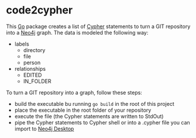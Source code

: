 # code2cypher

This [Go](https://golang.org/) package creates a list of [Cypher](https://neo4j.com/developer/cypher-query-language/) statements to turn a GIT repository into a [Neo4j](https://neo4j.com/developer/get-started/) graph. The data is modeled the following way:

- labels
  - directory
  - file
  - person
- relationships
  - EDITED
  - IN_FOLDER

To turn a GIT repository into a graph, follow these steps:

- build the executable bu running `go build` in the root of this project
- place the executable in the root folder of your repository
- execute the file (the Cypher statements are written to StdOut)
- pipe the Cypher statements to Cypher shell or into a .cypher file you can import to [Neo4j Desktop](https://neo4j.com/developer/neo4j-desktop/)

